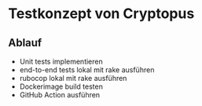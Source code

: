 # Testkonzept von Cryptopus

## Ablauf

- Unit tests implementieren
- end-to-end tests lokal mit rake ausführen
- rubocop lokal mit rake ausführen
- Dockerimage build testen
- GitHub Action ausführen
